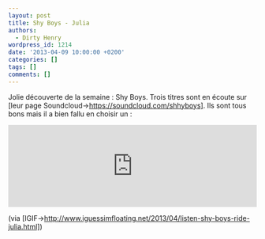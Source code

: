 ```yaml
---
layout: post
title: Shy Boys - Julia
authors:
  - Dirty Henry
wordpress_id: 1214
date: '2013-04-09 10:00:00 +0200'
categories: []
tags: []
comments: []
---
```

Jolie découverte de la semaine : Shy Boys. Trois titres sont en écoute sur [leur page Soundcloud->https://soundcloud.com/shhyboys]. Ils sont tous bons mais il a bien fallu en choisir un :

<iframe width="100%" height="166" scrolling="no" frameborder="no" src="https://w.soundcloud.com/player/?url=http%3A%2F%2Fapi.soundcloud.com%2Ftracks%2F85627874"></iframe>

(via [IGIF->http://www.iguessimfloating.net/2013/04/listen-shy-boys-ride-julia.html])
